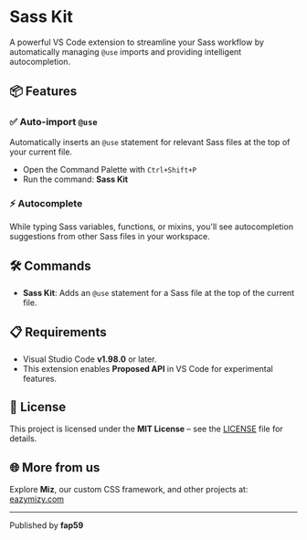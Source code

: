 # Sass Kit

A powerful VS Code extension to streamline your Sass workflow by automatically managing `@use` imports and providing intelligent autocompletion.

## 📦 Features

### ✅ Auto-import `@use`
Automatically inserts an `@use` statement for relevant Sass files at the top of your current file.

- Open the Command Palette with `Ctrl+Shift+P`
- Run the command: **Sass Kit**

### ⚡ Autocomplete
While typing Sass variables, functions, or mixins, you'll see autocompletion suggestions from other Sass files in your workspace.

## 🛠️ Commands

- **Sass Kit**: Adds an `@use` statement for a Sass file at the top of the current file.

## 📋 Requirements

- Visual Studio Code **v1.98.0** or later.
- This extension enables **Proposed API** in VS Code for experimental features.

## 📄 License

This project is licensed under the **MIT License** – see the [LICENSE](LICENSE) file for details.

## 🌐 More from us

Explore **Miz**, our custom CSS framework, and other projects at: [eazymizy.com](https://eazymizy.com)


---

Published by **fap59**